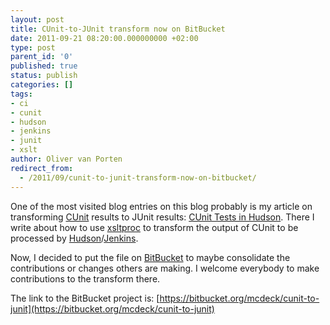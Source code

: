 ```yaml
---
layout: post
title: CUnit-to-JUnit transform now on BitBucket
date: 2011-09-21 08:20:00.000000000 +02:00
type: post
parent_id: '0'
published: true
status: publish
categories: []
tags:
- ci
- cunit
- hudson
- jenkins
- junit
- xslt
author: Oliver van Porten
redirect_from:
  - /2011/09/cunit-to-junit-transform-now-on-bitbucket/
---
```

One of the most visited blog entries on this blog probably is my article on transforming [CUnit](http://cunit.sourceforge.net/) results to JUnit results: [CUnit Tests in Hudson](http://www.van-porten.de/2009/05/cunit-tests-in-hudson/). There I write about how to use [xsltproc](http://xmlsoft.org/XSLT/xsltproc2.html) to transform the output of CUnit to be processed by [Hudson](http://hudson-ci.org/)/[Jenkins](http://jenkins-ci.org/).

Now, I decided to put the file on [BitBucket](http://www.bitbucket.org) to maybe consolidate the contributions or changes others are making. I welcome everybody to make contributions to the transform there.

The link to the BitBucket project is: [https://bitbucket.org/mcdeck/cunit-to-junit](https://bitbucket.org/mcdeck/cunit-to-junit)